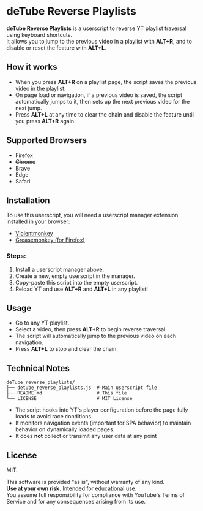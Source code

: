 # deTube Reverse Playlists

**deTube Reverse Playlists** is a userscript to reverse YT playlist traversal using keyboard shortcuts.<br>
It allows you to jump to the previous video in a playlist with **ALT+R**, and to disable or reset the feature with **ALT+L**.

## How it works

- When you press **ALT+R** on a playlist page, the script saves the previous video in the playlist.
- On page load or navigation, if a previous video is saved, the script automatically jumps to it, then sets up the next previous video for the next jump.
- Press **ALT+L** at any time to clear the chain and disable the feature until you press **ALT+R** again.

## Supported Browsers

- Firefox
- ~~Chrome~~
- Brave
- Edge
- Safari

## Installation

To use this userscript, you will need a userscript manager extension installed in your browser:

- [Violentmonkey](https://violentmonkey.github.io/)
- [Greasemonkey (for Firefox)](https://addons.mozilla.org/en-US/firefox/addon/greasemonkey/)

### Steps:

1. Install a userscript manager above.
2. Create a new, empty userscript in the manager.
3. Copy-paste this script into the empty userscript.
4. Reload YT and use **ALT+R** and **ALT+L** in any playlist!

## Usage

- Go to any YT playlist.
- Select a video, then press **ALT+R** to begin reverse traversal.
- The script will automatically jump to the previous video on each navigation.
- Press **ALT+L** to stop and clear the chain.

## Technical Notes

```
deTube_reverse_playlists/
├── detube_reverse_playlists.js  # Main userscript file
├── README.md                    # This file
└── LICENSE                      # MIT License
```

- The script hooks into YT's player configuration before the page fully loads to avoid race conditions.
- It monitors navigation events (important for SPA behavior) to maintain behavior on dynamically loaded pages.
- It does **not** collect or transmit any user data at any point

## License

MIT.

This software is provided "as is", without warranty of any kind.<br>
**Use at your own risk.** Intended for educational use.<br>
You assume full responsibility for compliance with YouTube's Terms of Service and for any consequences arising from its use.
